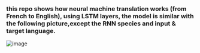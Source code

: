 ### this repo shows how neural machine translation works (from French to English), using LSTM layers, the model is similar with the following picture,except the RNN species and input & target language. ###
![image](https://github.com/lianggaoquan/machine-translation/blob/master/src/nmt.png)
